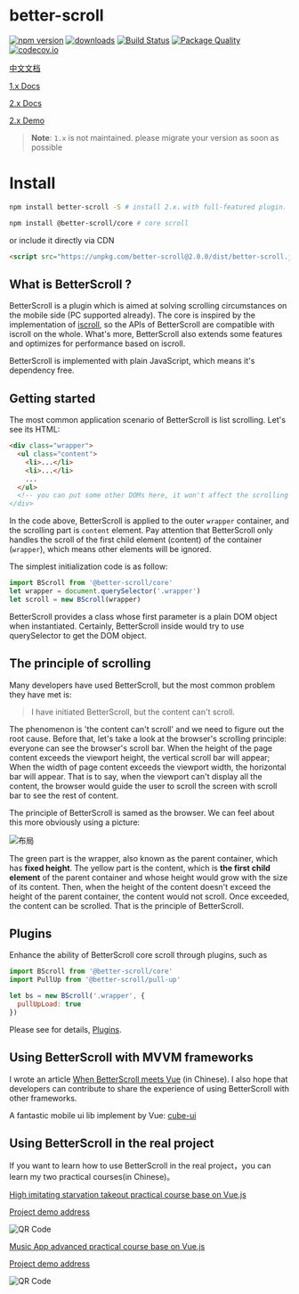 # better-scroll

[![npm version](https://img.shields.io/npm/v/better-scroll.svg)](https://www.npmjs.com/package/better-scroll) [![downloads](https://img.shields.io/npm/dm/better-scroll.svg)](https://www.npmjs.com/package/better-scroll) [![Build Status](https://travis-ci.org/ustbhuangyi/better-scroll.svg?branch=master)](https://travis-ci.org/ustbhuangyi/better-scroll)  [![Package Quality](http://npm.packagequality.com/shield/better-scroll.svg)](http://packagequality.com/#?package=better-scroll) [![codecov.io](http://codecov.io/github/ustbhuangyi/better-scroll/coverage.svg?branch=master)](http://codecov.io/github/ustbhuangyi/better-scroll)

[中文文档](https://github.com/ustbhuangyi/better-scroll/blob/master/README_zh-CN.md)

[1.x Docs](https://ustbhuangyi.github.io/better-scroll/#/)

[2.x Docs](https://better-scroll.github.io/docs/en-US/)

[2.x Demo](https://better-scroll.github.io/examples/)

> **Note**: `1.x` is not maintained. please migrate your version as soon as possible

# Install

```bash
npm install better-scroll -S # install 2.x，with full-featured plugin.

npm install @better-scroll/core # core scroll
```

or include it directly via CDN

```html
<script src="https://unpkg.com/better-scroll@2.0.0/dist/better-scroll.js"></script>
```

## What is BetterScroll ?

BetterScroll is a plugin which is aimed at solving scrolling circumstances on the mobile side (PC supported already). The core is inspired by the implementation of [iscroll](https://github.com/cubiq/iscroll), so the APIs of BetterScroll are compatible with iscroll on the whole. What's more, BetterScroll also extends some features and optimizes for performance based on iscroll.

BetterScroll is implemented with plain JavaScript, which means it's dependency free.

## Getting started

The most common application scenario of BetterScroll is list scrolling. Let's see its HTML:

```html
<div class="wrapper">
  <ul class="content">
    <li>...</li>
    <li>...</li>
    ...
  </ul>
  <!-- you can put some other DOMs here, it won't affect the scrolling
</div>
```

In the code above, BetterScroll is applied to the outer `wrapper` container, and the scrolling part is `content` element. Pay attention that BetterScroll only handles the scroll of the first child element (content) of the container (`wrapper`), which means other elements will be ignored.

The simplest initialization code is as follow:

```javascript
import BScroll from '@better-scroll/core'
let wrapper = document.querySelector('.wrapper')
let scroll = new BScroll(wrapper)
```

BetterScroll provides a class whose first parameter is a plain DOM object when instantiated. Certainly, BetterScroll inside would try to use querySelector to get the DOM object.

## The principle of scrolling

Many developers have used BetterScroll, but the most common problem they have met is:

> I have initiated BetterScroll, but the content can't scroll.

The phenomenon is 'the content can't scroll' and we need to figure out the root cause. Before that, let's take a look at the browser's scrolling principle: everyone can see the browser's scroll bar. When the height of the page content exceeds the viewport height, the vertical scroll bar will appear; When the width of page content exceeds the viewport width, the horizontal bar will appear. That is to say, when the viewport can't display all the content, the browser would guide the user to scroll the screen with scroll bar to see the rest of content.

The principle of BetterScroll is samed as the browser. We can feel about this more obviously using a picture:

![布局](https://raw.githubusercontent.com/ustbhuangyi/better-scroll/master/packages/vuepress-docs/docs/.vuepress/public/assets/images/schematic.png)

The green part is the wrapper, also known as the parent container, which has **fixed height**. The yellow part is the content, which is **the first child element** of the parent container and whose height would grow with the size of its content. Then, when the height of the content doesn't exceed the height of the parent container, the content would not scroll. Once exceeded, the content can be scrolled. That is the principle of BetterScroll.

## Plugins

Enhance the ability of BetterScroll core scroll through plugins, such as

```js
import BScroll from '@better-scroll/core'
import PullUp from '@better-scroll/pull-up'

let bs = new BScroll('.wrapper', {
  pullUpLoad: true
})
```

Please see for details, [Plugins](https://better-scroll.github.io/docs/en-US/plugins/).

## Using BetterScroll with MVVM frameworks

I wrote an article [When BetterScroll meets Vue](https://zhuanlan.zhihu.com/p/27407024) (in Chinese). I also hope that developers can contribute to share the experience of using BetterScroll with other frameworks.

A fantastic mobile ui lib implement by Vue: [cube-ui](https://github.com/didi/cube-ui/)

## Using BetterScroll in the real project

If you want to learn how to use BetterScroll in the real project，you can learn my two practical courses(in Chinese)。

[High imitating starvation takeout practical course base on Vue.js](https://coding.imooc.com/class/74.html)

[Project demo address](http://ustbhuangyi.com/sell/)

![QR Code](https://qr.api.cli.im/qr?data=http%253A%252F%252Fustbhuangyi.com%252Fsell%252F%2523%252Fgoods&level=H&transparent=false&bgcolor=%23ffffff&forecolor=%23000000&blockpixel=12&marginblock=1&logourl=&size=280&kid=cliim&key=686203a49c4613080b5b3004323ff977)

[Music App advanced practical course base on Vue.js](http://coding.imooc.com/class/107.html)

[Project demo address](http://ustbhuangyi.com/music/)

![QR Code](https://qr.api.cli.im/qr?data=http%253A%252F%252Fustbhuangyi.com%252Fmusic%252F&level=H&transparent=false&bgcolor=%23ffffff&forecolor=%23000000&blockpixel=12&marginblock=1&logourl=&size=280&kid=cliim&key=731bbcc2b490454d2cc604f98539952c)
